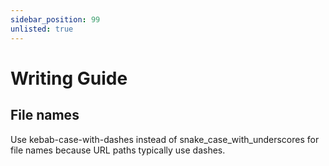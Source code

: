 ```yaml
---
sidebar_position: 99
unlisted: true
---
```


# Writing Guide

## File names

Use kebab-case-with-dashes instead of snake_case_with_underscores for file names because URL paths typically use dashes.
